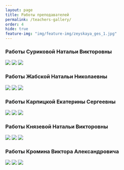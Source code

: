```yaml
---
layout: page
title: Работы преподавателей
permalink: /teachers-gallery/
order: 4
hide: true
feature-img: "img/feature-img/zeyskaya_ges_1.jpg"
---
```

<div class="teachers">
    <div class="teachers__gallery" id="SurikovaNV">
        <h3 class="teachers__gallery-name">Работы Суриковой Натальи Викторовны</h3>
        <div class="fotorama" data-allowfullscreen="true" data-width="70%" data-ratio="800/600" data-nav="thumbs" data-arrows="true">
            <img src="/img/teachers/1_1.jpg"> 
            <img src="/img/teachers/1_2.jpg"> 
            <img src="/img/teachers/1_3.jpg">  
        </div>
    </div>
    <div class="teachers__gallery" id="ZhabskayaNN">
        <h3 class="teachers__gallery-name">Работы Жабской Натальи Николаевны</h3>
        <div class="fotorama" data-allowfullscreen="true" data-width="70%" data-ratio="800/600" data-nav="thumbs" data-arrows="true">
            <img src="/img/teachers/2_1.jpg"> 
            <img src="/img/teachers/2_2.jpg"> 
            <img src="/img/teachers/2_3.jpg">  
        </div>
    </div>
        <div class="teachers__gallery" id="KarpitskayaES">
        <h3 class="teachers__gallery-name">Работы Карпицкой Екатерины Сергеевны</h3>
        <div class="fotorama" data-allowfullscreen="true" data-width="70%" data-ratio="800/600" data-nav="thumbs" data-arrows="true">
            <img src="/img/teachers/3_1.jpg"> 
            <img src="/img/teachers/3_2.jpg"> 
            <img src="/img/teachers/3_3.jpg">  
        </div>
    </div>
        <div class="teachers__gallery" id="KnyazevaNV">
        <h3 class="teachers__gallery-name">Работы Князевой Натальи Викторовны</h3>
        <div class="fotorama" data-allowfullscreen="true" data-width="70%" data-ratio="800/600" data-nav="thumbs" data-arrows="true">
            <img src="/img/teachers/4_1.jpg"> 
            <img src="/img/teachers/4_2.jpg"> 
            <img src="/img/teachers/4_3.jpg">  
        </div>
    </div>
        <div class="teachers__gallery" id="KrominVA">
        <h3 class="teachers__gallery-name">Работы Кромина Виктора Александровича</h3>
        <div class="fotorama" data-allowfullscreen="true" data-width="70%" data-ratio="800/600" data-nav="thumbs" data-arrows="true">
            <img src="/img/teachers/5_1.jpg"> 
            <img src="/img/teachers/5_2.jpg"> 
            <img src="/img/teachers/5_3.jpg">  
        </div>
    </div>

</div>


